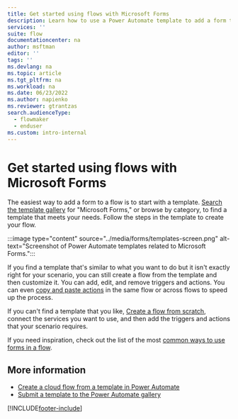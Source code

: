 ```yaml
---
title: Get started using flows with Microsoft Forms
description: Learn how to use a Power Automate template to add a form to a flow. 
services: ''
suite: flow
documentationcenter: na
author: msftman
editor: ''
tags: ''
ms.devlang: na
ms.topic: article
ms.tgt_pltfrm: na
ms.workload: na
ms.date: 06/23/2022
ms.author: napienko
ms.reviewer: gtrantzas
search.audienceType: 
  - flowmaker
  - enduser
ms.custom: intro-internal
---
```


# Get started using flows with Microsoft Forms

The easiest way to add a form to a flow is to start with a template. [Search the template gallery](https://make.powerautomate.com/templates/) for "Microsoft Forms," or browse by category, to find a template that meets your needs. Follow the steps in the template to create your flow.

:::image type="content" source="../media/forms/templates-screen.png" alt-text="Screenshot of Power Automate templates related to Microsoft Forms.":::

If you find a template that's similar to what you want to do but it isn't exactly right for your scenario, you can still create a flow from the template and then customize it. You can add, edit, and remove triggers and actions. You can even [copy and paste actions](/power-automate/multi-step-logic-flow#copy-and-paste-actions) in the same flow or across flows to speed up the process.

If you can't find a template that you like, [Create a flow from scratch](/power-automate/get-started-logic-flow), connect the services you want to use, and then add the triggers and actions that your scenario requires.

If you need inspiration, check out the list of the most [common ways to use forms in a flow](popular-scenarios.md).

## More information

- [Create a cloud flow from a template in Power Automate](../get-started-logic-template.md)
- [Submit a template to the Power Automate gallery](../publish-a-template.md)

[!INCLUDE[footer-include](../includes/footer-banner.md)]
